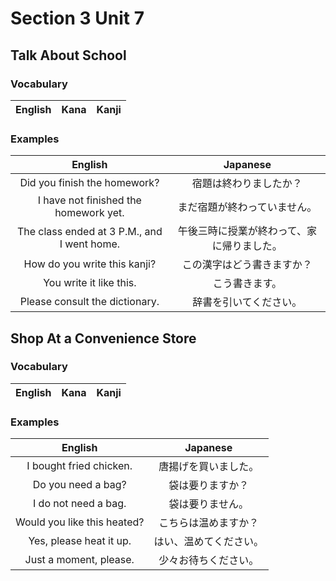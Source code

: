 # Section 3 Unit 7
## Talk About School
### Vocabulary
| English | Kana | Kanji |
|:-------:|:----:|:-----:|

### Examples
| English | Japanese |
|:-------:|:--------:|
| Did you finish the homework? | 宿題は終わりましたか？ |
| I have not finished the homework yet. | まだ宿題が終わっていません。 |
| The class ended at 3 P.M., and I went home. | 午後三時に授業が終わって、家に帰りました。 |
| How do you write this kanji? | この漢字はどう書きますか？ |
| You write it like this. | こう書きます。 |
| Please consult the dictionary. | 辞書を引いてください。 |

## Shop At a Convenience Store
### Vocabulary
| English | Kana | Kanji |
|:-------:|:----:|:-----:|

### Examples
| English | Japanese |
|:-------:|:--------:|
| I bought fried chicken. | 唐揚げを買いました。 |
| Do you need a bag? | 袋は要りますか？ |
| I do not need a bag. | 袋は要りません。 |
| Would you like this heated? | こちらは温めますか？ |
| Yes, please heat it up. | はい、温めてください。 |
| Just a moment, please. | 少々お待ちください。 |
